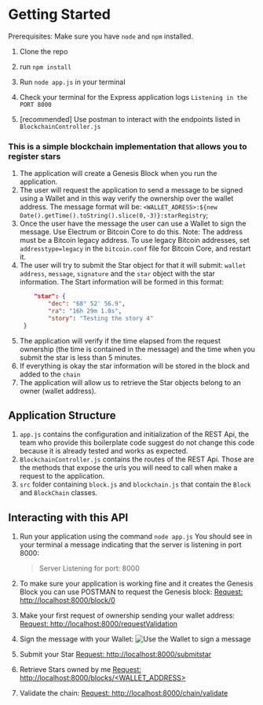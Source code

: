 # Getting Started

Prerequisites: Make sure you have `node` and `npm` installed.

1. Clone the repo
2. run `npm install`
3. Run `node app.js` in your terminal
4. Check your terminal for the Express application logs `Listening in the PORT 8000`

5. [recommended] Use postman to interact with the endpoints listed in `BlockchainController.js`

### This is a simple blockchain implementation that allows you to register stars

1. The application will create a Genesis Block when you run the application.
2. The user will request the application to send a message to be signed using a Wallet and in this way verify the ownership over the wallet address. The message format will be: `<WALLET_ADRESS>:${new Date().getTime().toString().slice(0,-3)}:starRegistry`;
3. Once the user have the message the user can use a Wallet to sign the message. Use Electrum or Bitcoin Core to do this. Note: The address must be a Bitcoin legacy address. To use legacy Bitcoin addresses, set `addresstype=legacy` in the `bitcoin.conf` file for Bitcoin Core, and restart it.
4. The user will try to submit the Star object for that it will submit: `wallet address`, `message`, `signature` and the `star` object with the star information.
   The Start information will be formed in this format:
   ```json
       "star": {
           "dec": "68° 52' 56.9",
           "ra": "16h 29m 1.0s",
           "story": "Testing the story 4"
   	}
   ```
5. The application will verify if the time elapsed from the request ownership (the time is contained in the message) and the time when you submit the star is less than 5 minutes.
6. If everything is okay the star information will be stored in the block and added to the `chain`
7. The application will allow us to retrieve the Star objects belong to an owner (wallet address).

## Application Structure

1. `app.js` contains the configuration and initialization of the REST Api, the team who provide this boilerplate code suggest do not change this code because it is already tested and works as expected.
2. `BlockchainController.js` contains the routes of the REST Api. Those are the methods that expose the urls you will need to call when make a request to the application.
3. `src` folder containing `block.js` and `blockchain.js` that contain the `Block` and `BlockChain` classes.

## Interacting with this API

1. Run your application using the command `node app.js`
   You should see in your terminal a message indicating that the server is listening in port 8000:

   > Server Listening for port: 8000

2. To make sure your application is working fine and it creates the Genesis Block you can use POSTMAN to request the Genesis block:
   [Request: http://localhost:8000/block/0 ](https://photos.app.goo.gl/byqvMeKHJUgMrnf8A)
3. Make your first request of ownership sending your wallet address:
   [Request: http://localhost:8000/requestValidation ](https://photos.app.goo.gl/12VXu7nGvFQtQ59h9)
4. Sign the message with your Wallet:
   ![Use the Wallet to sign a message](https://photos.app.goo.gl/MmMmUxgBQpedwSep9)
5. Submit your Star
   [Request: http://localhost:8000/submitstar](https://photos.app.goo.gl/1R6Hybk2h5jSQM6V6)
6. Retrieve Stars owned by me
   [Request: http://localhost:8000/blocks/<WALLET_ADDRESS>](https://photos.app.goo.gl/mjtdZg4i6iyP3UAA9)
7. Validate the chain: [Request: http://localhost:8000/chain/validate](https://photos.app.goo.gl/1UFbNj5QaLgbSHsc6)
